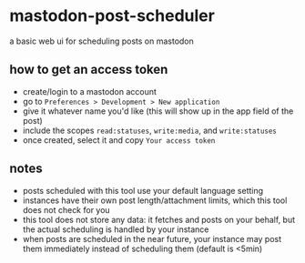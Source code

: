 # mastodon-post-scheduler

a basic web ui for scheduling posts on mastodon

## how to get an access token

- create/login to a mastodon account
- go to `Preferences > Development > New application`
- give it whatever name you'd like (this will show up in the app field of the post)
- include the scopes `read:statuses`, `write:media`, and `write:statuses`
- once created, select it and copy `Your access token`

## notes

- posts scheduled with this tool use your default language setting
- instances have their own post length/attachment limits, which this tool does not check for you
- this tool does not store any data: it fetches and posts on your behalf, but the actual scheduling is handled by your instance
- when posts are scheduled in the near future, your instance may post them immediately instead of scheduling them (default is <5min)
